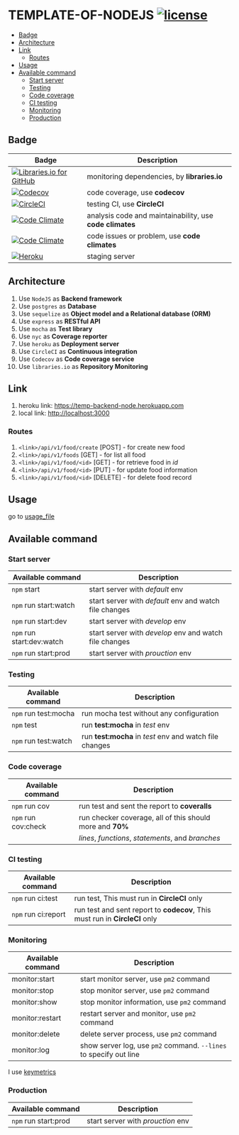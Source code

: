 # TEMPLATE-OF-NODEJS [![license](https://img.shields.io/github/license/Template-Generating/nodeJS-Backend.svg)](https://github.com/Template-Generating/nodeJS-Backend)

- [Badge](#badge)
- [Architecture](#architecture)
- [Link](#link)
    - [Routes](#routes)
- [Usage](#usage)
- [Available command](#available-command)
    - [Start server](#start-server)
    - [Testing](#testing)
    - [Code coverage](#code-coverage)
    - [CI testing](#ci-testing)
    - [Monitoring](#monitoring)
    - [Production](#production)

## Badge

| Badge | Description |
| ----- | ----------- |
| [![Libraries.io for GitHub](https://img.shields.io/librariesio/github/Template-Generating/nodeJS-Backend.svg)](https://libraries.io/github/Template-Generating/nodeJS-Backend) | monitoring dependencies, by **libraries.io** |
| [![Codecov](https://img.shields.io/codecov/c/github/Template-Generating/nodeJS-Backend.svg)](https://codecov.io/github/Template-Generating/nodeJS-Backend) | code coverage, use **codecov** |
| [![CircleCI](https://img.shields.io/circleci/project/github/Template-Generating/nodeJS-Backend.svg)](https://circleci.com/gh/Template-Generating/nodeJS-Backend) | testing CI, use **CircleCI** |
| [![Code Climate](https://img.shields.io/codeclimate/maintainability/Template-Generating/nodeJS-Backend.svg)](https://codeclimate.com/github/Template-Generating/nodeJS-Backend) | analysis code and maintainability, use **code climates** |
| [![Code Climate](https://img.shields.io/codeclimate/issues/github/Template-Generating/nodeJS-Backend.svg)](https://codeclimate.com/github/Template-Generating/nodeJS-Backend/issues) | code issues or problem, use **code climates** |
| [![Heroku](https://img.shields.io/badge/Heroku-Updated-brightgreen.svg)](https://temp-backend-node.herokuapp.com) | staging server |

## Architecture

1. Use `NodeJS` as **Backend framework**
1. Use `postgres` as **Database**
1. Use `sequelize` as **Object model and a Relational database (ORM)**
1. Use `express` as **RESTful API**
1. Use `mocha` as **Test library**
1. Use `nyc` as **Coverage reporter**
1. Use `heroku` as **Deployment server**
1. Use `CircleCI` as **Continuous integration**
1. Use `Codecov` as **Code coverage service**
1. Use `libraries.io` as **Repository Monitoring**

## Link

1. heroku link: <https://temp-backend-node.herokuapp.com>
1. local link: <http://localhost:3000>

### Routes

1. `<link>/api/v1/food/create` [POST] - for create new food
1. `<link>/api/v1/foods` [GET] - for list all food
1. `<link>/api/v1/food/<id>` [GET] - for retrieve food in *id*
1. `<link>/api/v1/food/<id>` [PUT] - for update food information
1. `<link>/api/v1/food/<id>` [DELETE] - for delete food record

## Usage

go to [usage_file](USAGE.md)

## Available command

### Start server

| Available command         | Description                                            |
| ------------------------- | ------------------------------------------------------ |
| `npm` start               | start server with *default* env                        |
| `npm` run start:watch     | start server with *default* env and watch file changes |
| `npm` run start:dev       | start server with *develop* env                        |
| `npm` run start:dev:watch | start server with *develop* env and watch file changes |
| `npm` run start:prod      | start server with *prouction* env                      |

### Testing

| Available command    | Description                                             |
| -------------------- | ------------------------------------------------------- |
| `npm` run test:mocha | run mocha test without any configuration                |
| `npm` test           | run **test:mocha** in *test* env                        |
| `npm` run test:watch | run **test:mocha** in *test* env and watch file changes |

### Code coverage

| Available command   | Description                                               |
| ------------------- | --------------------------------------------------------- |
| `npm` run cov       | run test and sent the report to **coveralls**             |
| `npm` run cov:check | run checker coverage, all of this should more and **70%** |
|                     | *lines*, *functions*, *statements*, and *branches*        |

### CI testing

| Available command   | Description                                                                 |
| ------------------- | --------------------------------------------------------------------------- |
| `npm` run ci:test   | run test, This must run in **CircleCI** only                                |
| `npm` run ci:report | run test and sent report to **codecov**, This must run in **CircleCI** only |

### Monitoring

| Available command | Description                                                       |
| ----------------- | ----------------------------------------------------------------- |
| monitor:start     | start monitor server, use `pm2` command                           |
| monitor:stop      | stop monitor server, use `pm2` command                            |
| monitor:show      | stop monitor information, use `pm2` command                       |
| monitor:restart   | restart server and monitor, use `pm2` command                     |
| monitor:delete    | delete server process, use `pm2` command                          |
| monitor:log       | show server log, use `pm2` command. `--lines` to specify out line |

I use [keymetrics](https://app.keymetrics.io/#/)

### Production

| Available command    | Description                       |
| -------------------- | --------------------------------- |
| `npm` run start:prod | start server with *prouction* env |
